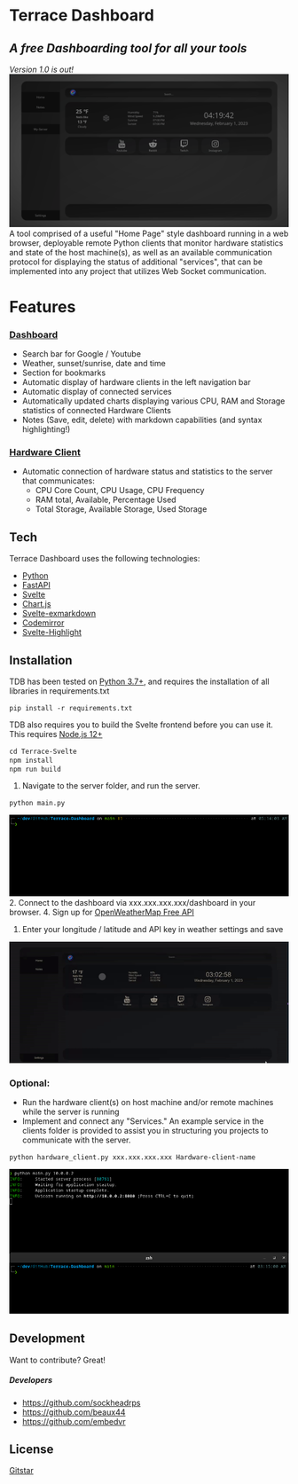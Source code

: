 # Terrace Dashboard
## _A free Dashboarding tool for all your tools_
_Version 1.0 is out!_
![Alt Text](readme_assets/show.gif)
A tool comprised of a useful "Home Page" style dashboard running in a web browser, deployable remote Python clients that monitor hardware statistics and state of the host machine(s), as well as an available communication protocol for displaying the status of additional "services", that can be implemented into any project that utilizes Web Socket communication.

# Features
### <u>Dashboard</u>
- Search bar for Google / Youtube
- Weather, sunset/sunrise, date and time
- Section for bookmarks
- Automatic display of hardware clients in the left navigation bar
- Automatic display of connected services
- Automatically updated charts displaying various CPU, RAM and Storage statistics of connected Hardware Clients
- Notes (Save, edit, delete) with markdown capabilities (and syntax highlighting!)

### <u>Hardware Client</u>
- Automatic connection of hardware status and statistics to the server that communicates:
  - CPU Core Count, CPU Usage, CPU Frequency
  - RAM total, Available, Percentage Used
  - Total Storage, Available Storage, Used Storage

## Tech
Terrace Dashboard uses the following technologies:
- [Python](https://www.python.org/)
- [FastAPI](https://fastapi.tiangolo.com/)
- [Svelte](https://svelte.dev/)
- [Chart.js](https://github.com/chartjs/Chart.js)
- [Svelte-exmarkdown](https://github.com/ssssota/svelte-exmarkdown)
- [Codemirror](https://codemirror.net/)
- [Svelte-Highlight](https://github.com/metonym/svelte-highlight)


## Installation

TDB has been tested on [Python 3.7+](https://www.python.org/), and requires the installation of all libraries in requirements.txt
```
pip install -r requirements.txt
```
TDB also requires you to build the Svelte frontend before you can use it. This requires [Node.js 12+](https://nodejs.org/en/) 
```
cd Terrace-Svelte
npm install
npm run build
```
1. Navigate to the server folder, and run the server.
```
python main.py
```
![Alt Text](readme_assets/runserver.gif)
2. Connect to the dashboard via  xxx.xxx.xxx.xxx/dashboard in your browser.
4. Sign up for [OpenWeatherMap Free API](https://openweathermap.org/api)
   1. Enter your longitude / latitude and API key in weather settings and save

![Alt Text](readme_assets/weather.gif)

### Optional:
- Run the hardware client(s) on host machine and/or remote machines while the server is running
- Implement and connect any "Services." An example service in the clients folder is provided to assist you in structuring you projects to communicate with the server.
```
python hardware_client.py xxx.xxx.xxx.xxx Hardware-client-name
```
![Alt Text](readme_assets/runhardware.gif)


## Development
Want to contribute? Great!
##### Developers
- https://github.com/sockheadrps
- https://github.com/beaux44
- https://github.com/embedvr


## License

[Gitstar](https://github.com/sockheadrps/gitstar/blob/main/gitstar_license)


[//]: # (These are reference links used in the body of this note and get stripped out when the markdown processor does its job. There is no need to format nicely because it shouldn't be seen. Thanks SO - http://stackoverflow.com/questions/4823468/store-comments-in-markdown-syntax)
